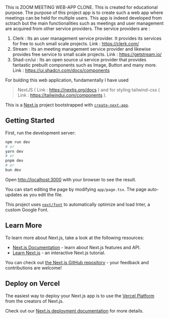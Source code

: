 This is ZOOM MEETING WEB-APP CLONE. This is created for educational purpose. The purpose of this project app is to create such a web app where meetings can be held for multiple users.
This app is indeed developed from sctrach but the main functionalities such as meetings and user management are acquired from other service providers.
The service providers are :
  1. Clerk : Its an user management service provider. It provides its services for free to such small scale projects.
              Link : https://clerk.com/
  2. Stream : Its an meeting management service provider and likewise provides free service to small scale projects.
              Link : https://getstream.io/
  3. Shad-cn/ui : Its an open source ui service provider that provides fantastic prebuilt components such as Image, Button and many more.
              Link : https://ui.shadcn.com/docs/components

For bulding this web application, fundamentally I have used 
  > NextJS ( Link : https://nextjs.org/docs ) and for styling tailwind-css ( Link : https://tailwindui.com/components ).


This is a [Next.js](https://nextjs.org/) project bootstrapped with [`create-next-app`](https://github.com/vercel/next.js/tree/canary/packages/create-next-app).

## Getting Started

First, run the development server:

```bash
npm run dev
# or
yarn dev
# or
pnpm dev
# or
bun dev
```

Open [http://localhost:3000](http://localhost:3000) with your browser to see the result.

You can start editing the page by modifying `app/page.tsx`. The page auto-updates as you edit the file.

This project uses [`next/font`](https://nextjs.org/docs/basic-features/font-optimization) to automatically optimize and load Inter, a custom Google Font.

## Learn More

To learn more about Next.js, take a look at the following resources:

- [Next.js Documentation](https://nextjs.org/docs) - learn about Next.js features and API.
- [Learn Next.js](https://nextjs.org/learn) - an interactive Next.js tutorial.

You can check out [the Next.js GitHub repository](https://github.com/vercel/next.js/) - your feedback and contributions are welcome!

## Deploy on Vercel

The easiest way to deploy your Next.js app is to use the [Vercel Platform](https://vercel.com/new?utm_medium=default-template&filter=next.js&utm_source=create-next-app&utm_campaign=create-next-app-readme) from the creators of Next.js.

Check out our [Next.js deployment documentation](https://nextjs.org/docs/deployment) for more details.
